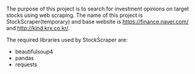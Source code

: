 The purpose of this project is to search for investment opinions on target stocks using web scraping.
The name of this project is StockScraper(temporary) and base website is https://finance.naver.com/ and http://kind.krx.co.kr/.

The required libraries used by StockScraper are:
* beautifulsoup4
* pandas
* requests
